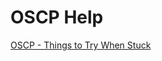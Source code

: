 # OSCP Help

[OSCP - Things to Try When Stuck](https://www.blakejarvis.com/oscp/oscp-things-to-try-when-stuck)